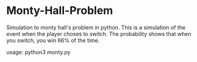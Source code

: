 # Monty-Hall-Problem
Simulation to monty hall's problem in python.
This is a simulation of the event when the player choses to switch.
The probability shows that when you switch, you win 66% of the time.

usage: python3 monty.py
